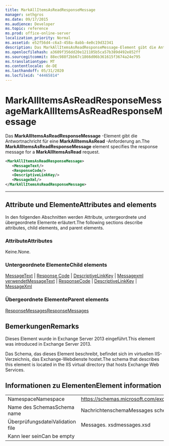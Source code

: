 ```yaml
---
title: MarkAllItemsAsReadResponseMessage
manager: sethgros
ms.date: 09/17/2015
ms.audience: Developer
ms.topic: reference
ms.prod: office-online-server
localization_priority: Normal
ms.assetid: e52f56d4-c6a3-458a-8abb-4e0c19d32341
description: Das MarkAllItemsAsReadResponseMessage-Element gibt die Antwortnachricht für eine MarkAllItemsAsRead-Anforderung an.
ms.openlocfilehash: a3609f356dd20e121105b5ca57b389d492e852ff
ms.sourcegitcommit: 88ec988f2bb67c1866d06b361615f3674a24e795
ms.translationtype: MT
ms.contentlocale: de-DE
ms.lasthandoff: 05/31/2020
ms.locfileid: "44465814"
---
```

# <a name="markallitemsasreadresponsemessage"></a><span data-ttu-id="76b27-103">MarkAllItemsAsReadResponseMessage</span><span class="sxs-lookup"><span data-stu-id="76b27-103">MarkAllItemsAsReadResponseMessage</span></span>

<span data-ttu-id="76b27-104">Das **MarkAllItemsAsReadResponseMessage** -Element gibt die Antwortnachricht für eine **MarkAllItemsAsRead** -Anforderung an.</span><span class="sxs-lookup"><span data-stu-id="76b27-104">The **MarkAllItemsAsReadResponseMessage** element specifies the response message for a **MarkAllItemsAsRead** request.</span></span> 
  
```XML
<MarkAllItemsAsReadResponseMessage>
   <MessageText/>
   <ResponseCode/>
   <DescriptiveLinkKey/>
   <MessageXml/>
</MarkAllItemsAsReadResponseMessage>
```

 ****
## <a name="attributes-and-elements"></a><span data-ttu-id="76b27-105">Attribute und Elemente</span><span class="sxs-lookup"><span data-stu-id="76b27-105">Attributes and elements</span></span>

<span data-ttu-id="76b27-106">In den folgenden Abschnitten werden Attribute, untergeordnete und übergeordnete Elemente erläutert.</span><span class="sxs-lookup"><span data-stu-id="76b27-106">The following sections describe attributes, child elements, and parent elements.</span></span>
  
### <a name="attributes"></a><span data-ttu-id="76b27-107">Attribute</span><span class="sxs-lookup"><span data-stu-id="76b27-107">Attributes</span></span>

<span data-ttu-id="76b27-108">Keine.</span><span class="sxs-lookup"><span data-stu-id="76b27-108">None.</span></span>
  
### <a name="child-elements"></a><span data-ttu-id="76b27-109">Untergeordnete Elemente</span><span class="sxs-lookup"><span data-stu-id="76b27-109">Child elements</span></span>

<span data-ttu-id="76b27-110">[MessageText](messagetext.md)  |  [Response Code](responsecode.md)  |  [DescriptiveLinkKey](descriptivelinkkey.md)  |  [Messagexml verwendet](messagexml.md)</span><span class="sxs-lookup"><span data-stu-id="76b27-110">[MessageText](messagetext.md) | [ResponseCode](responsecode.md) | [DescriptiveLinkKey](descriptivelinkkey.md) | [MessageXml](messagexml.md)</span></span>
  
### <a name="parent-elements"></a><span data-ttu-id="76b27-111">Übergeordnete Elemente</span><span class="sxs-lookup"><span data-stu-id="76b27-111">Parent elements</span></span>

[<span data-ttu-id="76b27-112">ResponseMessages</span><span class="sxs-lookup"><span data-stu-id="76b27-112">ResponseMessages</span></span>](responsemessages.md)
  
## <a name="remarks"></a><span data-ttu-id="76b27-113">Bemerkungen</span><span class="sxs-lookup"><span data-stu-id="76b27-113">Remarks</span></span>

<span data-ttu-id="76b27-114">Dieses Element wurde in Exchange Server 2013 eingeführt.</span><span class="sxs-lookup"><span data-stu-id="76b27-114">This element was introduced in Exchange Server 2013.</span></span>
  
<span data-ttu-id="76b27-115">Das Schema, das dieses Element beschreibt, befindet sich im virtuellen IIS-Verzeichnis, das Exchange-Webdienste hostet.</span><span class="sxs-lookup"><span data-stu-id="76b27-115">The schema that describes this element is located in the IIS virtual directory that hosts Exchange Web Services.</span></span>
  
## <a name="element-information"></a><span data-ttu-id="76b27-116">Informationen zu Elementen</span><span class="sxs-lookup"><span data-stu-id="76b27-116">Element information</span></span>

|||
|:-----|:-----|
|<span data-ttu-id="76b27-117">Namespace</span><span class="sxs-lookup"><span data-stu-id="76b27-117">Namespace</span></span>  <br/> |https://schemas.microsoft.com/exchange/services/2006/messages  <br/> |
|<span data-ttu-id="76b27-118">Name des Schemas</span><span class="sxs-lookup"><span data-stu-id="76b27-118">Schema name</span></span>  <br/> |<span data-ttu-id="76b27-119">Nachrichtenschema</span><span class="sxs-lookup"><span data-stu-id="76b27-119">Messages schema</span></span>  <br/> |
|<span data-ttu-id="76b27-120">Überprüfungsdatei</span><span class="sxs-lookup"><span data-stu-id="76b27-120">Validation file</span></span>  <br/> |<span data-ttu-id="76b27-121">Messages. xsd</span><span class="sxs-lookup"><span data-stu-id="76b27-121">messages.xsd</span></span>  <br/> |
|<span data-ttu-id="76b27-122">Kann leer sein</span><span class="sxs-lookup"><span data-stu-id="76b27-122">Can be empty</span></span>  <br/> ||
   

